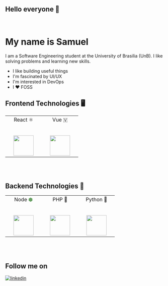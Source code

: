 ## Hello everyone 👋

</br>

# My name is Samuel

I am a Software Engineering student at the University of Brasilia (UnB). I like solving problems and learning new skills.

- I like building useful things
- I'm fascinated by UI/UX
- I'm interested in DevOps
- I ❤️ FOSS


<h2>Frontend Technologies 🖥️</h2>
<table>
  <tbody>
    <td width="100px" align="center">
      <span>React ⚛️</span><br><br><br>
      <img height="64px" src="https://i.ibb.co/D1BWvr7/react.png">
    </td>
    <td width="100px" align="center">
      <span>Vue 🇻</span><br><br><br>
      <img height="64px" src="https://i.ibb.co/8gfVpTD/vue.png">
    </td>
  </tbody>
</table>

</br></br>

<h2>Backend Technologies 💽</h2>
<table>
  <tbody>
    <td width="100px" align="center">
      <span>Node <span style="color: #68A063">⬢</span></span><br><br><br>
      <img height="64px" src="https://i.ibb.co/7QQBGHc/node.png">
    </td>
    <td width="100px" align="center">
      <span>PHP 🐘</span><br><br><br>
      <img height="64px" src="https://i.ibb.co/0FtB1rX/php.png">
    </td>
    <td width="100px" align="center">
      <span>Python 🐍</span><br><br><br>
      <img height="64px" src="https://i.ibb.co/z7SgsN2/python.png">
    </td>
  </tbody>
</table>

</br></br>

<h2>Follow me on</h2>
<p>
<a href="https://www.linkedin.com/in/borges-sb" target="_blank">
<img src=https://img.shields.io/badge/linkedin-%231E77B5.svg?&style=for-the-badge&logo=linkedin&logoColor=white alt=linkedin style="margin-bottom: 5px;" />
</a>
</p>
